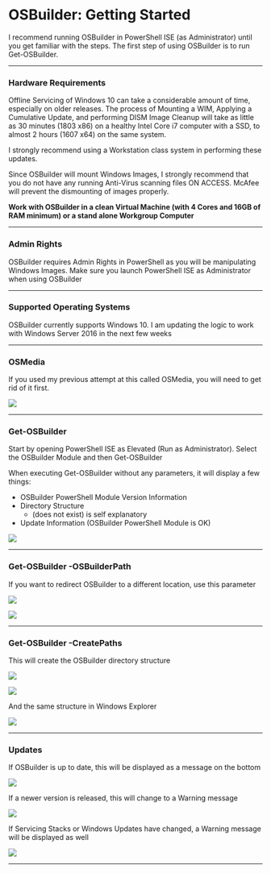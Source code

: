 # OSBuilder: Getting Started

I recommend running OSBuilder in PowerShell ISE \(as Administrator\) until you get familiar with the steps.  The first step of using OSBuilder is to run Get-OSBuilder.

---

### Hardware Requirements

Offline Servicing of Windows 10 can take a considerable amount of time, especially on older releases.  The process of Mounting a WIM, Applying a Cumulative Update, and performing DISM Image Cleanup will take as little as 30 minutes \(1803 x86\) on a healthy Intel Core i7 computer with a SSD, to almost 2 hours \(1607 x64\) on the same system.

I strongly recommend using a Workstation class system in performing these updates.

Since OSBuilder will mount Windows Images, I strongly recommend that you do not have any running Anti-Virus scanning files ON ACCESS.  McAfee will prevent the dismounting of images properly.

**Work with OSBuilder in a clean Virtual Machine \(with 4 Cores and 16GB of RAM minimum\) or a stand alone Workgroup Computer**

---

### Admin Rights

OSBuilder requires Admin Rights in PowerShell as you will be manipulating Windows Images. Make sure you launch PowerShell ISE as Administrator when using OSBuilder

---

### Supported Operating Systems

OSBuilder currently supports Windows 10.  I am updating the logic to work with Windows Server 2016 in the next few weeks

---

### OSMedia

If you used my previous attempt at this called OSMedia, you will need to get rid of it first.

![](/assets/2018-07-10_11-49-36.png)

---

### Get-OSBuilder

Start by opening PowerShell ISE as Elevated \(Run as Administrator\).  Select the OSBuilder Module and then Get-OSBuilder

When executing Get-OSBuilder without any parameters, it will display a few things:

* OSBuilder PowerShell Module Version Information
* Directory Structure
  * \(does not exist\) is self explanatory
* Update Information \(OSBuilder PowerShell Module is OK\)

![](/assets/2018-07-13_19-14-36.png)

---

### Get-OSBuilder -OSBuilderPath

If you want to redirect OSBuilder to a different location, use this parameter

![](/assets/2018-07-13_19-37-37.png)

![](/assets/2018-07-13_19-39-05.png)

---

### Get-OSBuilder -CreatePaths

This will create the OSBuilder directory structure

![](/assets/2018-07-13_19-37-20.png)

![](/assets/2018-07-13_19-40-42.png)

And the same structure in Windows Explorer

![](/assets/2018-07-10_12-00-51.png)

---

### Updates

If OSBuilder is up to date, this will be displayed as a message on the bottom

![](/assets/2018-07-13_19-35-18.png)

If a newer version is released, this will change to a Warning message

![](/assets/2018-07-13_13-10-21.png)

If Servicing Stacks or Windows Updates have changed, a Warning message will be displayed as well

![](/assets/2018-07-13_13-13-10.png)

---



